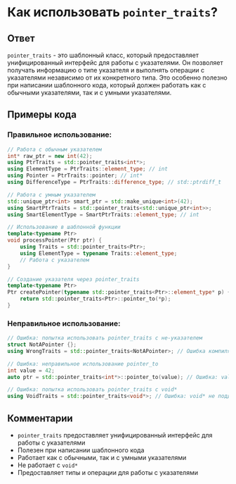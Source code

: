 # Как использовать `pointer_traits`?

## Ответ
`pointer_traits` - это шаблонный класс, который предоставляет унифицированный интерфейс для работы с указателями. Он позволяет получать информацию о типе указателя и выполнять операции с указателями независимо от их конкретного типа. Это особенно полезно при написании шаблонного кода, который должен работать как с обычными указателями, так и с умными указателями.

## Примеры кода

### Правильное использование:
```cpp
// Работа с обычным указателем
int* raw_ptr = new int(42);
using PtrTraits = std::pointer_traits<int*>;
using ElementType = PtrTraits::element_type; // int
using Pointer = PtrTraits::pointer; // int*
using DifferenceType = PtrTraits::difference_type; // std::ptrdiff_t

// Работа с умным указателем
std::unique_ptr<int> smart_ptr = std::make_unique<int>(42);
using SmartPtrTraits = std::pointer_traits<std::unique_ptr<int>>;
using SmartElementType = SmartPtrTraits::element_type; // int

// Использование в шаблонной функции
template<typename Ptr>
void processPointer(Ptr ptr) {
    using Traits = std::pointer_traits<Ptr>;
    using ElementType = typename Traits::element_type;
    // Работа с указателем
}

// Создание указателя через pointer_traits
template<typename Ptr>
Ptr createPointer(typename std::pointer_traits<Ptr>::element_type* p) {
    return std::pointer_traits<Ptr>::pointer_to(*p);
}
```

### Неправильное использование:
```cpp
// Ошибка: попытка использовать pointer_traits с не-указателем
struct NotAPointer {};
using WrongTraits = std::pointer_traits<NotAPointer>; // Ошибка компиляции

// Ошибка: неправильное использование pointer_to
int value = 42;
auto ptr = std::pointer_traits<int*>::pointer_to(value); // Ошибка: value не является указателем

// Ошибка: попытка использовать pointer_traits с void*
using VoidTraits = std::pointer_traits<void*>; // Ошибка: void* не поддерживается
```

## Комментарии
- `pointer_traits` предоставляет унифицированный интерфейс для работы с указателями
- Полезен при написании шаблонного кода
- Работает как с обычными, так и с умными указателями
- Не работает с `void*`
- Предоставляет типы и операции для работы с указателями 